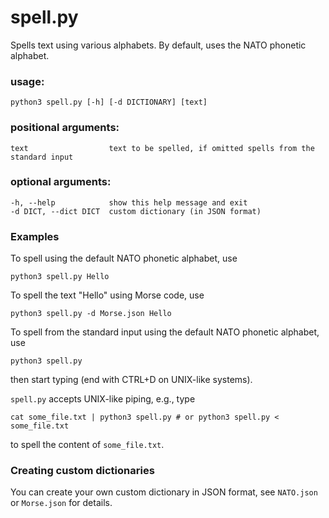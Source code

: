 # spell.py
Spells text using various alphabets.
By default, uses the NATO phonetic alphabet.

### usage:

    python3 spell.py [-h] [-d DICTIONARY] [text]

### positional arguments:

    text                  text to be spelled, if omitted spells from the standard input

### optional arguments:

    -h, --help            show this help message and exit 
    -d DICT, --dict DICT  custom dictionary (in JSON format)
  
### Examples

To spell using the default NATO phonetic alphabet, use

    python3 spell.py Hello 

To spell the text "Hello" using Morse code, use

    python3 spell.py -d Morse.json Hello

To spell from the standard input using the default NATO phonetic alphabet, use

    python3 spell.py

then start typing (end with CTRL+D on UNIX-like systems).

`spell.py` accepts UNIX-like piping, e.g., type
    
    cat some_file.txt | python3 spell.py # or python3 spell.py < some_file.txt

to spell the content of `some_file.txt`.
    
### Creating custom dictionaries

You can create your own custom dictionary in JSON format, see `NATO.json` or 
`Morse.json` for details.
